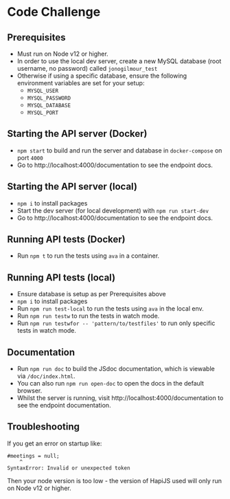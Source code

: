 # Code Challenge

## Prerequisites

- Must run on Node v12 or higher.
- In order to use the local dev server, create a new MySQL database (root username, no password) called `jonogilmour_test`
- Otherwise if using a specific database, ensure the following environment variables are set for your setup:
  - `MYSQL_USER`
  - `MYSQL_PASSWORD`
  - `MYSQL_DATABASE`
  - `MYSQL_PORT`

## Starting the API server (Docker)

- `npm start` to build and run the server and database in `docker-compose` on port `4000`
- Go to http://localhost:4000/documentation to see the endpoint docs.

## Starting the API server (local)

- `npm i` to install packages
- Start the dev server (for local development) with `npm run start-dev`
- Go to http://localhost:4000/documentation to see the endpoint docs.

## Running API tests (Docker)

- Run `npm t` to run the tests using `ava` in a container.

## Running API tests (local)

- Ensure database is setup as per Prerequisites above
- `npm i` to install packages
- Run `npm run test-local` to run the tests using `ava` in the local env.
- Run `npm run testw` to run the tests in watch mode.
- Run `npm run testwfor -- 'pattern/to/testfiles'` to run only specific tests in watch mode.

## Documentation

- Run `npm run doc` to build the JSdoc documentation, which is viewable via `/doc/index.html`.
- You can also run `npm run open-doc` to open the docs in the default browser.
- Whilst the server is running, visit http://localhost:4000/documentation to see the endpoint documentation.

## Troubleshooting
If you get an error on startup like:
```
#meetings = null;
    ^
SyntaxError: Invalid or unexpected token
```
Then your node version is too low - the version of HapiJS used will only run on Node v12 or higher.

